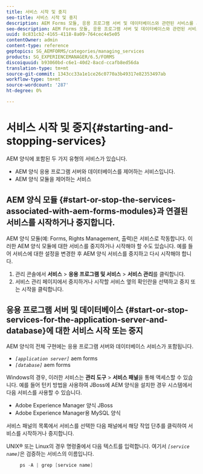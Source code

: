 ```yaml
---
title: 서비스 시작 및 중지
seo-title: 서비스 시작 및 중지
description: AEM Forms 모듈, 응용 프로그램 서버 및 데이터베이스와 관련된 서비스를 시작 및 중지하는 방법을 알아봅니다.
seo-description: AEM Forms 모듈, 응용 프로그램 서버 및 데이터베이스와 관련된 서비스를 시작 및 중지하는 방법을 알아봅니다.
uuid: 8c831cb2-4165-4118-8a09-764cec4e5e05
contentOwner: admin
content-type: reference
geptopics: SG_AEMFORMS/categories/managing_services
products: SG_EXPERIENCEMANAGER/6.5/FORMS
discoiquuid: b93060bd-c6e1-40d2-8acd-ccafb8ed56da
translation-type: tm+mt
source-git-commit: 1343cc33a1e1ce26c0770a3b49317e82353497ab
workflow-type: tm+mt
source-wordcount: '287'
ht-degree: 0%

---
```



# 서비스 시작 및 중지{#starting-and-stopping-services}

AEM 양식에 포함된 두 가지 유형의 서비스가 있습니다.

* AEM 양식 응용 프로그램 서버와 데이터베이스를 제어하는 서비스입니다.
* AEM 양식 모듈을 제어하는 서비스

## AEM 양식 모듈 {#start-or-stop-the-services-associated-with-aem-forms-modules}과 연결된 서비스를 시작하거나 중지합니다.

AEM 양식 모듈(예: Forms, Rights Management, 출력)은 서비스로 작동합니다. 이러한 AEM 양식 모듈에 대한 서비스를 중지하거나 시작해야 할 수도 있습니다. 예를 들어 서비스에 대한 설정을 변경한 후 AEM 양식 서비스를 중지하고 다시 시작해야 합니다.

1. 관리 콘솔에서 **서비스** > **응용 프로그램 및 서비스** > **서비스 관리**&#x200B;를 클릭합니다.
1. 서비스 관리 페이지에서 중지하거나 시작할 서비스 옆의 확인란을 선택하고 중지 또는 시작을 클릭합니다.

## 응용 프로그램 서버 및 데이터베이스 {#start-or-stop-services-for-the-application-server-and-database}에 대한 서비스 시작 또는 중지

AEM 양식의 전체 구현에는 응용 프로그램 서버와 데이터베이스 서비스가 포함됩니다.

* *`[application server]`* aem forms
* *`[database]`* aem forms

Windows의 경우, 이러한 서비스는 **관리 도구** > **서비스 패널**&#x200B;을 통해 액세스할 수 있습니다. 예를 들어 턴키 방법을 사용하여 JBoss에 AEM 양식을 설치한 경우 시스템에서 다음 서비스를 사용할 수 있습니다.

* Adobe Experience Manager 양식 JBoss
* Adobe Experience Manager용 MySQL 양식

서비스 패널의 목록에서 서비스를 선택한 다음 패널에서 해당 작업 단추를 클릭하여 서비스를 시작하거나 중지합니다.

UNIX® 또는 Linux의 경우 명령줄에서 다음 텍스트를 입력합니다. 여기서 *`[service name]`*&#x200B;은 검증하는 서비스의 이름입니다.

```java
     ps -A | grep [service name]
```

